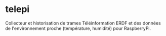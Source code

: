# telepi
Collecteur et historisation de trames Téléinformation ERDF et des données de l'environnement proche (température, humidité) pour RaspberryPi.
